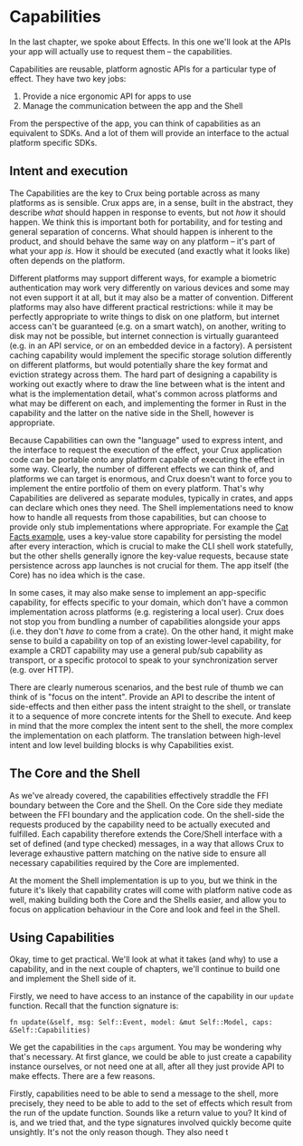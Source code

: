 # Capabilities

In the last chapter, we spoke about Effects. In this one we'll look at the APIs your app will actually use to request them – the capabilities.

Capabilities are reusable, platform agnostic APIs for a particular type of effect. They have two key jobs:

1. Provide a nice ergonomic API for apps to use
2. Manage the communication between the app and the Shell

From the perspective of the app, you can think of capabilities as an equivalent to SDKs. And a lot of them will provide an interface to the actual platform specific SDKs.

## Intent and execution

The Capabilities are the key to Crux being portable across as many platforms as is sensible. Crux apps are, in a sense, built in the abstract, they describe _what_ should happen in response to events, but not _how_ it should happen. We think this is important both for portability, and for testing and general separation of concerns. What should happen is inherent to the product, and should behave the same way on any platform – it's part of what your app _is_. How it should be executed (and exactly what it looks like) often depends on the platform.

Different platforms may support different ways, for example a biometric authentication may work very differently on various devices and some may not even support it at all, but it may also be a matter of convention. Different platforms may also have different practical restrictions: while it may be perfectly appropriate to write things to disk on one platform, but internet access can't be guaranteed (e.g. on a smart watch), on another, writing to disk may not be possible, but internet connection is virtually guaranteed (e.g. in an API service, or on an embedded device in a factory). A persistent caching capability would implement the specific storage solution differently on different platforms, but would potentially share the key format and eviction strategy across them. The hard part of designing a capability is working out exactly where to draw the line between what is the intent and what is the implementation detail, what's common across platforms and what may be different on each, and implementing the former in Rust in the capability and the latter on the native side in the Shell, however is appropriate.

Because Capabilities can own the "language" used to express intent, and the interface to request the execution of the effect, your Crux application code can be portable onto any platform capable of executing the effect in some way. Clearly, the number of different effects we can think of, and platforms we can target is enormous, and Crux doesn't want to force you to implement the entire portfolio of them on every platform. That's why Capabilities are delivered as separate modules, typically in crates, and apps can declare which ones they need. The Shell implementations need to know how to handle all requests from those capabilities, but can choose to provide only stub implementations where appropriate. For example the [Cat Facts example](https://github.com/redbadger/crux/tree/master/examples/cat_facts), uses a key-value store capability for persisting the model after every interaction, which is crucial to make the CLI shell work statefully, but the other shells generally ignore the key-value requests, because state persistence across app launches is not crucial for them. The app itself (the Core) has no idea which is the case.

In some cases, it may also make sense to implement an app-specific capability, for effects specific to your domain, which don't have a common implementation across platforms (e.g. registering a local user). Crux does not stop you from bundling a number of capabilities alongside your apps (i.e. they don't _have to_ come from a crate). On the other hand, it might make sense to build a capability on top of an existing lower-level capability, for example a CRDT capability may use a general pub/sub capability as transport, or a specific protocol to speak to your synchronization server (e.g. over HTTP).

There are clearly numerous scenarios, and the best rule of thumb we can think of is "focus on the intent". Provide an API to describe the intent of side-effects and then either pass the intent straight to the shell, or translate it to a sequence of more concrete intents for the Shell to execute. And keep in mind that the more complex the intent sent to the shell, the more complex the implementation on each platform. The translation between high-level intent and low level building blocks is why Capabilities exist.

## The Core and the Shell

As we've already covered, the capabilities effectively straddle the FFI boundary between the Core and the Shell. On the Core side they mediate between the FFI boundary and the application code. On the shell-side the requests produced by the capability need to be actually executed and fulfilled. Each capability therefore extends the Core/Shell interface with a set of defined (and type checked) messages, in a way that allows Crux to leverage exhaustive pattern matching on the native side to ensure all necessary capabilities required by the Core are implemented.

At the moment the Shell implementation is up to you, but we think in the future it's likely that capability crates will come with platform native code as well, making building both the Core and the Shells easier, and allow you to focus on application behaviour in the Core and look and feel in the Shell.

## Using Capabilities

Okay, time to get practical. We'll look at what it takes (and why) to use a capability, and in the next couple of chapters, we'll continue to build one and implement the Shell side of it.

Firstly, we need to have access to an instance of the capability in our `update` function. Recall that the function signature is:

```rust,noplayground
fn update(&self, msg: Self::Event, model: &mut Self::Model, caps: &Self::Capabilities)
```

We get the capabilities in the `caps` argument. You may be wondering why that's necessary. At first glance, we could be able to just create a capability instance ourselves, or not need one at all, after all they just provide API to make effects. There are a few reasons.

Firstly, capabilities need to be able to send a message to the shell, more precisely, they need to be able to add to the set of effects which result from the run of the update function. Sounds like a return value to you? It kind of is, and we tried that, and the type signatures involved quickly become quite unsightly. It's not the only reason though. They also need t